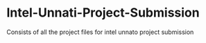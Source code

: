 # Intel-Unnati-Project-Submission
Consists of all the project files for intel unnato project submission
